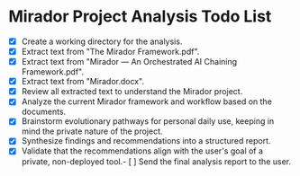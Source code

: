 # Mirador Project Analysis Todo List

- [x] Create a working directory for the analysis.
- [x] Extract text from "The Mirador Framework.pdf".
- [x] Extract text from "Mirador — An Orchestrated AI Chaining Framework.pdf".
- [x] Extract text from "Mirador.docx".
- [x] Review all extracted text to understand the Mirador project.
- [x] Analyze the current Mirador framework and workflow based on the documents.
- [x] Brainstorm evolutionary pathways for personal daily use, keeping in mind the private nature of the project.
- [x] Synthesize findings and recommendations into a structured report.
- [x] Validate that the recommendations align with the user's goal of a private, non-deployed tool.- [ ] Send the final analysis report to the user.

